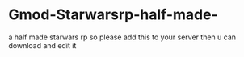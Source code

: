 # Gmod-Starwarsrp-half-made-
a half made starwars rp so please add this to your server then u can download and edit it 
